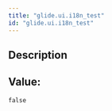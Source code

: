 ```yaml
---
title: "glide.ui.i18n_test"
id: "glide.ui.i18n_test"
---
```

## Description



## Value: 
```
false
```